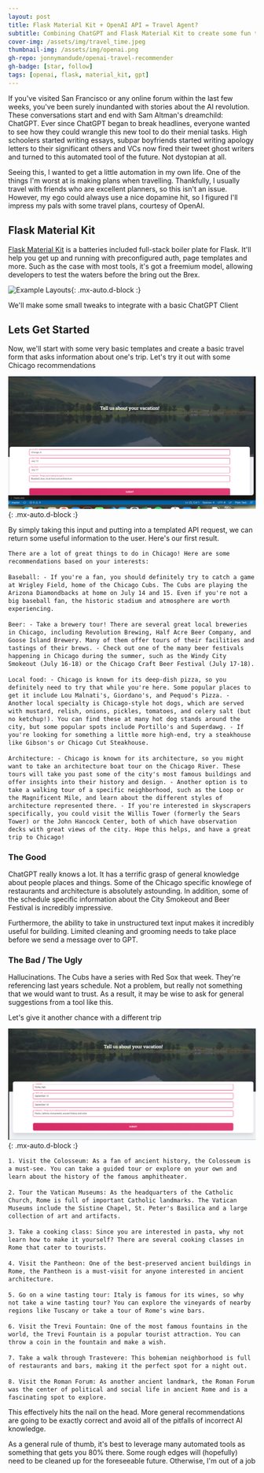 ```yaml
---
layout: post
title: Flask Material Kit + OpenAI API = Travel Agent?
subtitle: Combining ChatGPT and Flask Material Kit to create some fun trip itineraries
cover-img: /assets/img/travel_time.jpeg
thumbnail-img: /assets/img/openai.png
gh-repo: jonnymandude/openai-travel-recommender
gh-badge: [star, follow]
tags: [openai, flask, material_kit, gpt]
---
```


If you've visited San Francisco or any online forum within the last few weeks, you've been surely inundanted with stories about the AI revolution. These conversations start and end with Sam Altman's dreamchild: ChatGPT. Ever since ChatGPT began to break headlines, everyone wanted to see how they could wrangle this new tool to do their menial tasks. High schoolers started writing essays, subpar boyfriends started writing apology letters to their significant others and VCs now fired their tweet ghost writers and turned to this automated tool of the future. Not dystopian at all.

Seeing this, I wanted to get a little automation in my own life. One of the things I'm worst at is making plans when travelling. Thankfully, I usually travel with friends who are excellent planners, so this isn't an issue. However, my ego could always use a nice dopamine hit, so I figured I'll impress my pals with some travel plans, courtesy of OpenAI. 


## Flask Material Kit

<a href="https://github.com/app-generator/flask-material-kit">Flask Material Kit</a> is a batteries included full-stack boiler plate for Flask. It'll help you get up and running with preconfigured auth, page templates and more. Such as the case with most tools, it's got a freemium model, allowing developers to test the waters before the bring out the Brex. 

![Example Layouts](https://user-images.githubusercontent.com/51070104/167396765-c88b7a95-155f-4236-8691-7b80fa2d9cd9.png){: .mx-auto.d-block :}

We'll make some small tweaks to integrate with a basic ChatGPT Client

## Lets Get Started

Now, we'll start with some very basic templates and create a basic travel form that asks information about one's trip. Let's try it out with some Chicago recommendations

![Chicago Recommendation](/assets/img/Chicago_request.png){: .mx-auto.d-block :}

By simply taking this input and putting into a templated API request, we can return some useful information to the user. Here's our first result. 

```
There are a lot of great things to do in Chicago! Here are some recommendations based on your interests: 

Baseball: - If you're a fan, you should definitely try to catch a game at Wrigley Field, home of the Chicago Cubs. The Cubs are playing the Arizona Diamondbacks at home on July 14 and 15. Even if you're not a big baseball fan, the historic stadium and atmosphere are worth experiencing. 

Beer: - Take a brewery tour! There are several great local breweries in Chicago, including Revolution Brewing, Half Acre Beer Company, and Goose Island Brewery. Many of them offer tours of their facilities and tastings of their brews. - Check out one of the many beer festivals happening in Chicago during the summer, such as the Windy City Smokeout (July 16-18) or the Chicago Craft Beer Festival (July 17-18). 

Local food: - Chicago is known for its deep-dish pizza, so you definitely need to try that while you're here. Some popular places to get it include Lou Malnati's, Giordano's, and Pequod's Pizza. - Another local specialty is Chicago-style hot dogs, which are served with mustard, relish, onions, pickles, tomatoes, and celery salt (but no ketchup!). You can find these at many hot dog stands around the city, but some popular spots include Portillo's and Superdawg. - If you're looking for something a little more high-end, try a steakhouse like Gibson's or Chicago Cut Steakhouse. 

Architecture: - Chicago is known for its architecture, so you might want to take an architecture boat tour on the Chicago River. These tours will take you past some of the city's most famous buildings and offer insights into their history and design. - Another option is to take a walking tour of a specific neighborhood, such as the Loop or the Magnificent Mile, and learn about the different styles of architecture represented there. - If you're interested in skyscrapers specifically, you could visit the Willis Tower (formerly the Sears Tower) or the John Hancock Center, both of which have observation decks with great views of the city. Hope this helps, and have a great trip to Chicago!

```

### The Good
ChatGPT really knows a lot. It has a terrific grasp of general knowledge about people places and things. Some of the Chicago specific knowlege of restaurants and architecture is absolutely astounding. In addition, some of the schedule specific information about the City Smokeout and Beer Festival is incredibly impressive. 

Furthermore, the ability to take in unstructured text input makes it incredibly useful for building. Limited cleaning and grooming needs to take place before we send a message over to GPT. 

### The Bad / The Ugly
Hallucinations. The Cubs have a series with Red Sox that week. They're referencing last years schedule. Not a problem, but really not something that we would want to trust. As a result, it may be wise to ask for general suggestions from a tool like this.

Let's give it another chance with a different trip

![Rome Recommendation](/assets/img/Rome_recc.png){: .mx-auto.d-block :}

```
1. Visit the Colosseum: As a fan of ancient history, the Colosseum is a must-see. You can take a guided tour or explore on your own and learn about the history of the famous amphitheater.

2. Tour the Vatican Museums: As the headquarters of the Catholic Church, Rome is full of important Catholic landmarks. The Vatican Museums include the Sistine Chapel, St. Peter's Basilica and a large collection of art and artifacts. 

3. Take a cooking class: Since you are interested in pasta, why not learn how to make it yourself? There are several cooking classes in Rome that cater to tourists. 

4. Visit the Pantheon: One of the best-preserved ancient buildings in Rome, the Pantheon is a must-visit for anyone interested in ancient architecture. 

5. Go on a wine tasting tour: Italy is famous for its wines, so why not take a wine tasting tour? You can explore the vineyards of nearby regions like Tuscany or take a tour of Rome's wine bars. 

6. Visit the Trevi Fountain: One of the most famous fountains in the world, the Trevi Fountain is a popular tourist attraction. You can throw a coin in the fountain and make a wish. 

7. Take a walk through Trastevere: This bohemian neighborhood is full of restaurants and bars, making it the perfect spot for a night out. 

8. Visit the Roman Forum: As another ancient landmark, the Roman Forum was the center of political and social life in ancient Rome and is a fascinating spot to explore.
```

This effectively hits the nail on the head. More general recommendations are going to be exactly correct and avoid all of the pitfalls of incorrect AI knowledge.

As a general rule of thumb, it's best to leverage many automated tools as something that gets you 80% there. Some rough edges will (hopefully) need to be cleaned up for the foreseeable future. Otherwise, I'm out of a job

